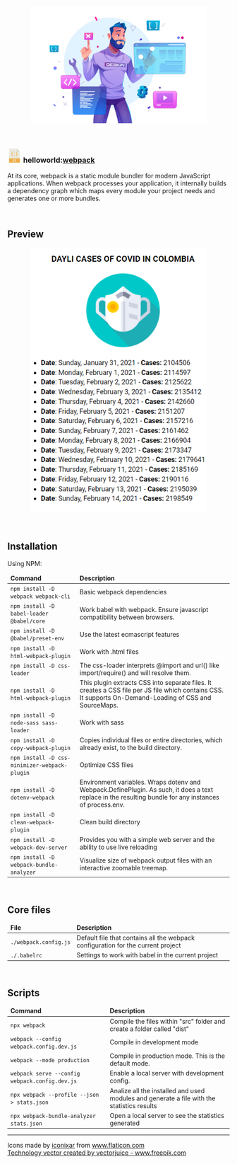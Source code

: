 <main>

  <section>
    <article>
      <p align="center"> 
        <img alt="Tech" src="docs/assets/img/tech.jpg" title="Tech" width="400" />      
      </p>
    </article>
  </section>

  <br />

  <section>
    <article>
      <h1>
        <img src="docs/assets/img/javascript.png" alt="Javascript" title="Javascript" /> 
        helloworld:<a href="https://webpack.js.org/" rel="external" title="Webpack">webpack</a>
      </h1>
      <p>
        At its core, webpack is a static module bundler for modern JavaScript applications. When webpack processes your application, it internally builds a dependency graph which maps every module your project needs and generates one or more bundles.
      </p>
    </article>
  </section>

  <br />

  <section>
    <article>
      <h2>Preview</h2> 
      <p align="center"> 
        <img alt="Theme preview" src="docs/assets/img/theme-preview.png" title="Theme preview" width="400" />      
      </p>
    </article>
  </section>
  
  <br />

  <section>
    <article>
      <h2>Installation</h2> 
      <p>Using NPM:</p>
      <table>
        <thead>
          <tr>
            <td><strong>Command</strong></td>
            <td><strong>Description</strong></td>
          </tr>
        </thead>
        <tbody>
          <tr>
            <td><code>npm install -D webpack webpack-cli</code></td>
            <td>Basic webpack dependencies</td>
          </tr>
          <tr>
            <td><code>npm install -D babel-loader @babel/core</code></td>
            <td>Work babel with webpack. Ensure javascript compatibility between browsers.</td>
          </tr>
          <tr>
            <td><code>npm install -D @babel/preset-env</code></td>
            <td>Use the latest ecmascript features</td>
          </tr>
          <tr>
            <td><code>npm install -D html-webpack-plugin</code></td>
            <td>Work with .html files</td>
          </tr>
          <tr>
            <td><code>npm install -D css-loader</code></td>
            <td>The css-loader interprets @import and url() like import/require() and will resolve them.</td>
          </tr>
          <tr>
            <td><code>npm install -D html-webpack-plugin</code></td>
            <td>This plugin extracts CSS into separate files. It creates a CSS file per JS file which contains CSS. It supports On-Demand-Loading of CSS and SourceMaps.</td>
          </tr>
          <tr>
            <td><code>npm install -D node-sass sass-loader</code></td>
            <td>Work with  sass</td>
          </tr>
          <tr>
            <td><code>npm install -D copy-webpack-plugin</code></td>
            <td>Copies individual files or entire directories, which already exist, to the build directory.</td>
          </tr>
          <tr>
            <td><code>npm install -D css-minimizer-webpack-plugin</code></td>
            <td>Optimize CSS files</td>
          </tr>
          <tr>
            <td><code>npm install -D dotenv-webpack</code></td>
            <td>Environment variables. Wraps dotenv and Webpack.DefinePlugin. As such, it does a text replace in the resulting bundle for any instances of process.env.</td>
          </tr>
          <tr>
            <td><code>npm install -D clean-webpack-plugin</code></td>
            <td>Clean build directory</td>
          </tr>
          <tr>
            <td><code>npm install -D webpack-dev-server</code></td>
            <td>Provides you with a simple web server and the ability to use live reloading</td>
          </tr>
          <tr>
            <td><code>npm install -D webpack-bundle-analyzer</code></td>
            <td>Visualize size of webpack output files with an interactive zoomable treemap.</td>
          </tr>
        </tbody>
      </table>      
    </article>
  </section>

  <br />

  <section>
    <article>
      <h2>Core files</h2> 
      <table>
        <thead>
          <tr>
            <td><strong>File</strong></td>
            <td><strong>Description</strong></td>
          </tr>
        </thead>
        <tbody>
          <tr>
            <td><code>./webpack.config.js</code></td>
            <td>Default file that contains all the webpack configuration for the current project</td>
          </tr>
          <tr>
            <td><code>./.babelrc</code></td>
            <td>Settings to work with babel in the current project</td>
          </tr>
        </tbody>
      </table> 
    </article>
  </section>

  <br />

  <section>
    <article>
      <h2>Scripts</h2>
      <table>
        <thead>
          <tr>
            <td><strong>Command</strong></td>
            <td><strong>Description</strong></td>
          </tr>
        </thead>
        <tbody>
          <tr>
            <td><code>npx webpack</code></td>
            <td>Compile the files within "src" folder and create a folder called "dist"</code>
          </tr>
          <tr>
            <td><code>webpack --config webpack.config.dev.js</code></td>
            <td>Compile in development mode</code>
          </tr>
          <tr>
            <td><code>webpack --mode production</code></td>
            <td>Compile in production mode. This is the default mode.</code>
          </tr>
          <tr>
            <td><code>webpack serve --config webpack.config.dev.js</code></td>
            <td>Enable a local server with development config.</code>
          </tr>
          <tr>
            <td><code>npx webpack --profile --json > stats.json</code></td>
            <td>Analize all the installed and used modules and generate a file with the statistics results</code>
          </tr>
          <tr>
            <td><code>npx webpack-bundle-analyzer stats.json</code></td>
            <td>Open a local server to see the statistics generated</code>
          </tr>
        </tbody>
      </table>
    </article>
  </section>

  <hr />

  <section>
    <article>
      <p>
        Icons made by <a href="https://www.flaticon.com/authors/iconixar" title="iconixar">iconixar</a> from <a href="https://www.flaticon.com/" title="Flaticon">www.flaticon.com</a>
        <br />
        <a href='https://www.freepik.com/vectors/technology'>Technology vector created by vectorjuice - www.freepik.com</a>
      </p>      
    </article>
  </section>

</main>
